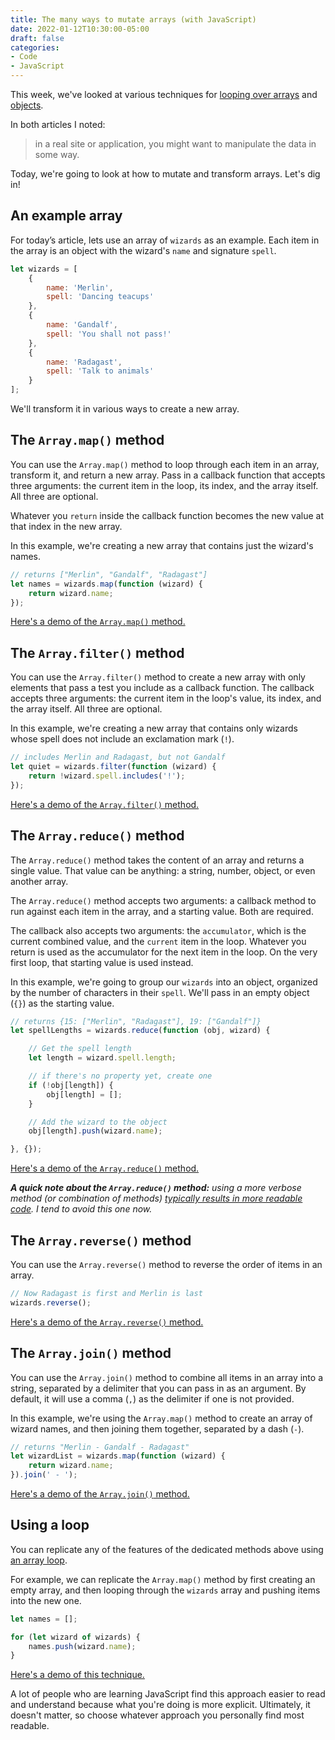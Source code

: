```yaml
---
title: The many ways to mutate arrays (with JavaScript)
date: 2022-01-12T10:30:00-05:00
draft: false
categories:
- Code
- JavaScript
---
```


This week, we've looked at various techniques for [looping over arrays](/whats-the-best-way-to-loop-over-arrays-and-elements-in-javascript/) and [objects](/whats-the-best-way-to-loop-over-an-object-with-javascript/).

In both articles I noted:

> in a real site or application, you might want to manipulate the data in some way.

Today, we're going to look at how to mutate and transform arrays. Let's dig in!

## An example array

For today’s article, lets use an array of `wizards` as an example. Each item in the array is an object with the wizard's `name` and signature `spell`.

```js
let wizards = [
	{
		name: 'Merlin',
		spell: 'Dancing teacups'
	},
	{
		name: 'Gandalf',
		spell: 'You shall not pass!'
	},
	{
		name: 'Radagast',
		spell: 'Talk to animals'
	}
];
```

We'll transform it in various ways to create a new array.

## The `Array.map()` method

You can use the `Array.map()` method to loop through each item in an array, transform it, and return a new array. Pass in a callback function that accepts three arguments: the current item in the loop, its index, and the array itself. All three are optional.

Whatever you `return` inside the callback function becomes the new value at that index in the new array.

In this example, we're creating a new array that contains just the wizard's names.

```javascript
// returns ["Merlin", "Gandalf", "Radagast"]
let names = wizards.map(function (wizard) {
	return wizard.name;
});
```

[Here's a demo of the `Array.map()` method.](https://codepen.io/pen/?editors=0011)

## The `Array.filter()` method

You can use the `Array.filter()` method to create a new array with only elements that pass a test you include as a callback function. The callback accepts three arguments: the current item in the loop's value, its index, and the array itself. All three are optional.

In this example, we're creating a new array that contains only wizards whose spell does not include an exclamation mark (`!`).

```javascript
// includes Merlin and Radagast, but not Gandalf
let quiet = wizards.filter(function (wizard) {
	return !wizard.spell.includes('!');
});
```

[Here's a demo of the `Array.filter()` method.](https://codepen.io/cferdinandi/pen/eYGQZZN?editors=0011)

## The `Array.reduce()` method

The `Array.reduce()` method takes the content of an array and returns a single value. That value can be anything: a string, number, object, or even another array.

The `Array.reduce()` method accepts two arguments: a callback method to run against each item in the array, and a starting value. Both are required.

The callback also accepts two arguments: the `accumulator`, which is the current combined value, and the `current` item in the loop. Whatever you return is used as the accumulator for the next item in the loop. On the very first loop, that starting value is used instead.

In this example, we're going to group our `wizards` into an object, organized by the number of characters in their `spell`. We'll pass in an empty object (`{}`) as the starting value.

```javascript
// returns {15: ["Merlin", "Radagast"], 19: ["Gandalf"]}
let spellLengths = wizards.reduce(function (obj, wizard) {

	// Get the spell length
	let length = wizard.spell.length;

	// if there's no property yet, create one
	if (!obj[length]) {
		obj[length] = [];
	}

	// Add the wizard to the object
	obj[length].push(wizard.name);

}, {});
```

[Here's a demo of the `Array.reduce()` method.](https://codepen.io/cferdinandi/pen/OJxaNRB?editors=0011)

_**A quick note about the `Array.reduce()` method:** using a more verbose method (or combination of methods) [typically results in more readable code](/revisiting-array.reduce/). I tend to avoid this one now._

## The `Array.reverse()` method

You can use the `Array.reverse()` method to reverse the order of items in an array.

```javascript
// Now Radagast is first and Merlin is last
wizards.reverse();
```

[Here's a demo of the `Array.reverse()` method.](https://codepen.io/cferdinandi/pen/xxXQVqq?editors=0011)

## The `Array.join()` method

You can use the `Array.join()` method to combine all items in an array into a string, separated by a delimiter that you can pass in as an argument. By default, it will use a comma (`,`) as the delimiter if one is not provided.

In this example, we're using the `Array.map()` method to create an array of wizard names, and then joining them together, separated by a dash (`-`).

```javascript
// returns "Merlin - Gandalf - Radagast"
let wizardList = wizards.map(function (wizard) {
	return wizard.name;
}).join(' - ');
```

[Here's a demo of the `Array.join()` method.](https://codepen.io/cferdinandi/pen/ExwOKmN?editors=0011)

## Using a loop

You can replicate any of the features of the dedicated methods above using [an array loop](/whats-the-best-way-to-loop-over-arrays-and-elements-in-javascript/).

For example, we can replicate the `Array.map()` method by first creating an empty array, and then looping through the `wizards` array and pushing items into the new one.

```js
let names = [];

for (let wizard of wizards) {
	names.push(wizard.name);
}
```

[Here's a demo of this technique.](https://codepen.io/cferdinandi/pen/abLQNwJ?editors=0011)

A lot of people who are learning JavaScript find this approach easier to read and understand because what you're doing is more explicit. Ultimately, it doesn't matter, so choose whatever approach you personally find most readable.